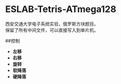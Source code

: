 # ESLAB-Tetris-ATmega128

西安交通大学电子系统实验，俄罗斯方块题目。  
保留了所有中间文件，可以直接写入到单片机。

##控制
- __左移__ 
- __右移__ 
- __旋转__ 
- __软降落__ 
- __硬降落__ 


<!--##图片-->

<!--![](/image/p1.jpg)-->
<!--![](/image/p2.png)-->
<!--![](/image/p3.png)-->



